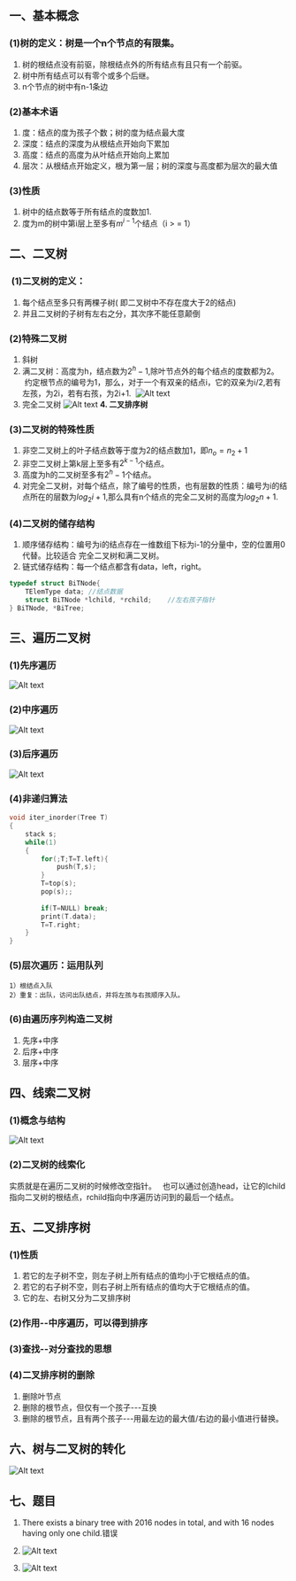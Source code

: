 ## 一、基本概念  
### (1)树的定义：树是一个n个节点的有限集。  
1. 树的根结点没有前驱，除根结点外的所有结点有且只有一个前驱。
2. 树中所有结点可以有零个或多个后继。
3. n个节点的树中有n-1条边
### (2)基本术语
1. 度：结点的度为孩子个数；树的度为结点最大度
2. 深度：结点的深度为从根结点开始向下累加
3. 高度：结点的高度为从叶结点开始向上累加
4. 层次：从根结点开始定义，根为第一层；树的深度与高度都为层次的最大值
### **(3)性质**
1. 树中的结点数等于所有结点的度数加1.
2. 度为m的树中第i层上至多有$m^{i-1}$个结点（i > = 1）

## 二、二叉树  
###  (1)二叉树的定义：
1. 每个结点至多只有两棵子树( 即二叉树中不存在度大于2的结点)
2. 并且二叉树的子树有左右之分，其次序不能任意颠倒
### (2)特殊二叉树
1. 斜树
2. 满二叉树：高度为h，结点数为$2^h -1$,除叶节点外的每个结点的度数都为2。  
 约定根节点的编号为1，那么，对于一个有双亲的结点i，它的双亲为i/2,若有左孩，为2i，若有右孩，为2i+1.
 ![Alt text](Attachments/Lec04%20Tree_image_1.png)
3. 完全二叉树
![Alt text](Attachments/Lec04%20Tree_image_2.png)
**4. 二叉排序树**
### (3)二叉树的特殊性质  
1. 非空二叉树上的叶子结点数等于度为2的结点数加1，即$n_o = n_2 + 1$
2. 非空二叉树上第k层上至多有$2^{k-1}$个结点。
3. 高度为h的二叉树至多有$2^h-1$个结点。
4. 对完全二叉树，对每个结点，除了编号的性质，也有层数的性质：编号为i的结点所在的层数为$log_2 i+1$,那么具有n个结点的完全二叉树的高度为$log_2 n+1$.
### (4)二叉树的储存结构
1. 顺序储存结构：编号为i的结点存在一维数组下标为i-1的分量中，空的位置用0代替。比较适合 完全二叉树和满二叉树。
2. 链式储存结构：每一个结点都含有data，left，right。

```c
typedef struct BiTNode{
    TElemType data; //结点数据
    struct BiTNode *lchild, *rchild;    //左右孩子指针
} BiTNode, *BiTree;
```
## 三、遍历二叉树  
### (1)先序遍历

![Alt text](Attachments/Lec04%20Tree_image_3.png)
### (2)中序遍历

![Alt text](Attachments/Lec04%20Tree_image_4.png)
### (3)后序遍历

![Alt text](Attachments/Lec04%20Tree_image_5.png)

###  (4)非递归算法
```c
void iter_inorder(Tree T)
{
	stack s;
	while(1)
	{
		for(;T;T=T.left){
			push(T,s);
		}
		T=top(s);
		pop(s);;
		
		if(T=NULL) break;
		print(T.data);
		T=T.right;
	}	
}
```
### (5)层次遍历：运用队列
```
1）根结点入队
2）重复：出队，访问出队结点，并将左孩与右孩顺序入队。
```
### (6)由遍历序列构造二叉树
1. 先序+中序
2. 后序+中序
3. 层序+中序
## 四、线索二叉树  
### (1)概念与结构
![Alt text](Attachments/Lec04%20Tree_image_6.png)
### (2)二叉树的线索化  
实质就是在遍历二叉树的时候修改空指针。  
也可以通过创造head，让它的lchild指向二叉树的根结点，rchild指向中序遍历访问到的最后一个结点。

## 五、二叉排序树

### (1)性质
1. 若它的左子树不空，则左子树上所有结点的值均小于它根结点的值。
2. 若它的右子树不空，则右子树上所有结点的值均大于它根结点的值。
3. 它的左、右树又分为⼆叉排序树
### (2)作用--中序遍历，可以得到排序
### (3)查找--对分查找的思想
### (4)二叉排序树的删除
1. 删除叶节点    
2. 删除的根节点，但仅有一个孩子---互换 
3. 删除的根节点，且有两个孩子---用最左边的最大值/右边的最小值进行替换。

  
## 六、树与二叉树的转化

![Alt text](Attachments/Lec04%20Tree_image_7.png)
## 七、题目
1. There exists a binary tree with 2016 nodes in total, and with 16 nodes having only one child.错误
2. ![Alt text](Attachments/Lec04%20Tree_image_8.png)

3. ![Alt text](Attachments/Lec04%20Tree_image_9.png)